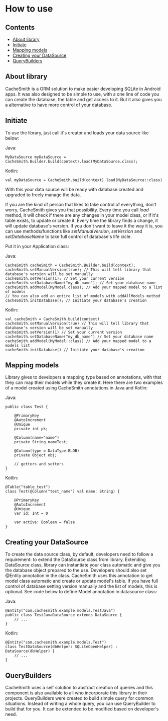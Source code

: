 # How to use

## Contents

* [About library](#about-library)
* [Initiate](#initiate)
* [Mapping models](#mapping-models)
* [Creating your DataSource](#creating-your-datasource)
* [QueryBuilders](#querybuilders)


## About library

CacheSmith is a ORM solution to make easier developing SQLite in Android apps. It was also designed to be simple to use, with a one line of code you can create the database, the table and get access to it.
But it also gives you a alternative to have more control of your database.

## Initiate

To use the library, just call it's creator and loads your data source like below:

Java:
```
MyDataSource myDataSource = CacheSmith.Builder.build(context).load(MyDataSource.class);
```

Kotlin:
```
val myDataSource = CacheSmith.build(context).load(MyDataSource::class)
```

With this your data source will be ready with database created and upgraded to freely manage the data.

If you are the kind of person that likes to take control of everything, don't worry, CacheSmith gives you that possibility.
Every time you call *load* method, it will check if there are any changes in your model class, or if it's table exists, to update or create it.
Every time the library finds a change, it will update database's version.
If you don't want to leave it the way it is, you can use methods/functions like *setManualVersion*, *setVersion* and *setDatabaseName* to take full control of database's life cicle.

Put it in your Application class:

Java:

```
CacheSmith cacheSmith = CacheSmith.Builder.build(context);
cacheSmith.setManualVersion(true); // This will tell library that database's version will be set manually
cacheSmith.setVersion(1); // Set your current version
cacheSmith.setDatabaseName("my_db_name"); // Set your database name
cacheSmith.addModel(MyModel.class); // Add your mapped model to a list of models
// You can also add an entire list of models with addAllModels method
cacheSmith.initDatabase(); // Initiate your database's creation
```

Kotlin:

```
val cacheSmith = CacheSmith.build(context)
cacheSmith.setManualVersion(true) // This will tell library that database's version will be set manually
cacheSmith.setVersion(1) // Set your current version
cacheSmith.setDatabaseName("my_db_name") // Set your database name
cacheSmith.addModel(MyModel::class) // Add your mapped model to a models list
cacheSmith.initDatabase() // Initiate your database's creation
```

## Mapping models

Library gives to developers a mapping type based on annotations, with that they can map their models while they create it.
Here there are two examples of a model created using CacheSmith annotations in Java and Kotlin:

Java:

```
public class Test {

    @PrimaryKey
    @AutoIncrement
    @Unique
    private int pk;

    @Column(name="name")
    private String nameTest;

    @Column(type = DataType.BLOB)
    private Object obj;

    // getters and setters
}
```

Kotlin:

```
@Table("table_test")
class Test(@Column("test_name") val name: String) {

    @PrimaryKey
    @AutoIncrement
    @Unique
    var id: Int = 0

    var active: Boolean = false
}
```

## Creating your DataSource

To create the data source class, by default, developers need to follow a requirement: to extend the DataSource class from library.
Extending DataSource class, library can instantiate your class automatic and give you the database object prepared to the use.
Developers should also set @Entity annotation in the class.
CacheSmith uses this annotation to get model class automatic and create or update model's table.
If you have full control of database setting version manually and the list of models, this is optional.
See code below to define Model annotation in datasource class:

Java:

```
@Entity("com.cachesmith.example.models.TestJava")
public class TestJavaDataSource extends DataSource {
    // ...
}
```

Kotlin:

```
@Entity("com.cachesmith.example.models.Test")
class TestDataSource(dbHelper: SQLiteOpenHelper) : DataSource(dbHelper) {
    // ...
}
```

## QueryBuilders

CacheSmith uses a self solution to abstract creation of queries and this component is also available to all who incorporate this library in their projects.
QueryBuilders were created to build simple query for common situations. Instead of writing a whole query, you can use QueryBuilder to build that for you.
It can be extended to be modified based on developer's need.
